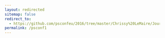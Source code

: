 ```yaml
---
layout: redirected
sitemap: false
redirect_to:
  - https://github.com/psconfeu/2016/tree/master/Chrissy%20LeMaire/JourneyTo200k
permalink: /psconf1
---
```

